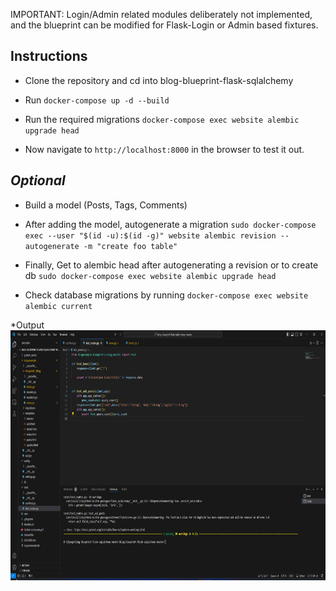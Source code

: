 IMPORTANT: 
Login/Admin related modules deliberately not implemented, and the blueprint can be modified for Flask-Login or Admin based fixtures.
## Instructions
* Clone the repository and cd into blog-blueprint-flask-sqlalchemy

* Run ```docker-compose up -d --build```

* Run the required migrations ```docker-compose exec website alembic upgrade head```

* Now navigate to ```http://localhost:8000``` in the browser to test it out.

## *Optional*
* Build a model (Posts, Tags, Comments)

* After adding the model, autogenerate a migration ```sudo docker-compose exec --user "$(id -u):$(id -g)" website alembic revision --autogenerate -m "create foo table"```

* Finally, Get to alembic head after autogenerating a revision or to create db ```sudo docker-compose exec website alembic upgrade head```

* Check database migrations by running ```docker-compose exec website alembic current```

*Output
<img alt="ouput" height="400" src="images/pytest_output.png">
